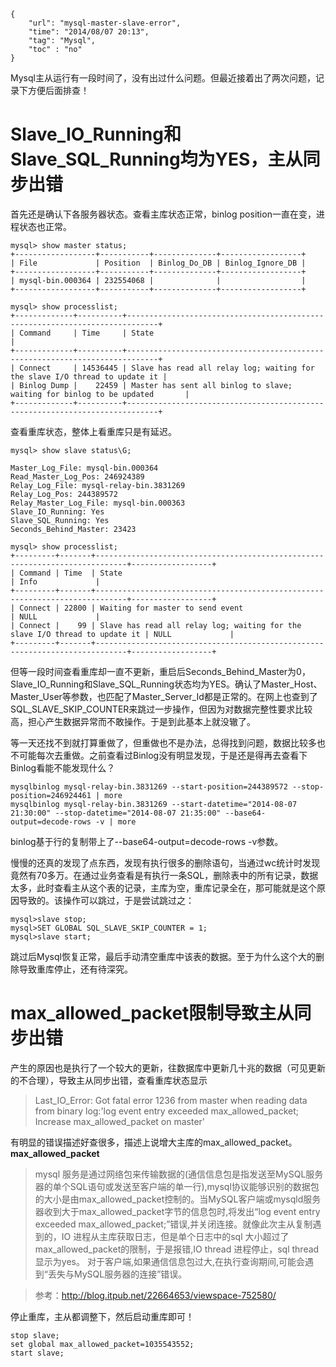 ```
{
    "url": "mysql-master-slave-error",
    "time": "2014/08/07 20:13",
    "tag": "Mysql",
    "toc" : "no"
}
```

Mysql主从运行有一段时间了，没有出过什么问题。但最近接着出了两次问题，记录下方便后面排查！

# Slave_IO_Running和Slave_SQL_Running均为YES，主从同步出错

首先还是确认下各服务器状态。查看主库状态正常，binlog position一直在变，进程状态也正常。
```
mysql> show master status;
+------------------+-----------+--------------+------------------+
| File             | Position  | Binlog_Do_DB | Binlog_Ignore_DB |
+------------------+-----------+--------------+------------------+
| mysql-bin.000364 | 232554068 |              |                  |
+------------------+-----------+--------------+------------------+
 
mysql> show processlist;
+-------------+----------+-----------------------------------------------------------------------------+
| Command     | Time     | State                                                                       |
+-------------+----------+-----------------------------------------------------------------------------+
| Connect     | 14536445 | Slave has read all relay log; waiting for the slave I/O thread to update it |
| Binlog Dump |    22459 | Master has sent all binlog to slave; waiting for binlog to be updated       |
+-------------+----------+-----------------------------------------------------------------------------+
```
查看重库状态，整体上看重库只是有延迟。
```
mysql> show slave status\G;
 
Master_Log_File: mysql-bin.000364
Read_Master_Log_Pos: 246924389
Relay_Log_File: mysql-relay-bin.3831269
Relay_Log_Pos: 244389572
Relay_Master_Log_File: mysql-bin.000363
Slave_IO_Running: Yes
Slave_SQL_Running: Yes
Seconds_Behind_Master: 23423
 
mysql> show processlist;
+---------+-------+-----------------------------------------------------------------------------+------------------+
| Command | Time  | State                                                                       | Info             |
+---------+-------+-----------------------------------------------------------------------------+------------------+
| Connect | 22800 | Waiting for master to send event                                            | NULL             |
| Connect |    99 | Slave has read all relay log; waiting for the slave I/O thread to update it | NULL             |
+---------+-------+-----------------------------------------------------------------------------+------------------+
```
但等一段时间查看重库却一直不更新，重启后Seconds_Behind_Master为0，Slave_IO_Running和Slave_SQL_Running状态均为YES。确认了Master_Host、Master_User等参数，也匹配了Master_Server_Id都是正常的。在网上也查到了SQL_SLAVE_SKIP_COUNTER来跳过一步操作，但因为对数据完整性要求比较高，担心产生数据异常而不敢操作。于是到此基本上就没辙了。

等一天还找不到就打算重做了，但重做也不是办法，总得找到问题，数据比较多也不可能每次去重做。之前查看过Binlog没有明显发现，于是还是得再去查看下Binlog看能不能发现什么？
```
mysqlbinlog mysql-relay-bin.3831269 --start-position=244389572 --stop-position=246924461 | more
mysqlbinlog mysql-relay-bin.3831269 --start-datetime="2014-08-07 21:30:00" --stop-datetime="2014-08-07 21:35:00" --base64-output=decode-rows -v | more
```
binlog基于行的复制带上了--base64-output=decode-rows -v参数。

慢慢的还真的发现了点东西，发现有执行很多的删除语句，当通过wc统计时发现竟然有70多万。在通过业务查看是有执行一条SQL，删除表中的所有记录，数据太多，此时查看主从这个表的记录，主库为空，重库记录全在，那可能就是这个原因导致的。该操作可以跳过，于是尝试跳过之：
```
mysql>slave stop;
mysql>SET GLOBAL SQL_SLAVE_SKIP_COUNTER = 1;
mysql>slave start;
```
跳过后Mysql恢复正常，最后手动清空重库中该表的数据。至于为什么这个大的删除导致重库停止，还有待深究。

# max_allowed_packet限制导致主从同步出错

产生的原因也是执行了一个较大的更新，往数据库中更新几十兆的数据（可见更新的不合理），导致主从同步出错，查看重库状态显示

> Last_IO_Error: Got fatal error 1236 from master when reading data from binary log:'log event entry exceeded max_allowed_packet; Increase max_allowed_packet on master' 

有明显的错误描述好查很多，描述上说增大主库的max_allowed_packet。**max_allowed_packet**

> mysql 服务是通过网络包来传输数据的(通信信息包是指发送至MySQL服务器的单个SQL语句或发送至客户端的单一行),mysql协议能够识别的数据包的大小是由max_allowed_packet控制的。当MySQL客户端或mysqld服务器收到大于max_allowed_packet字节的信息包时,将发出“log event entry exceeded max_allowed_packet;”错误,并关闭连接。就像此次主从复制遇到的，IO 进程从主库获取日志，但是单个日志中的sql 大小超过了max_allowed_packet的限制，于是报错,IO thread 进程停止，sql thread 显示为yes。 对于客户端,如果通信信息包过大,在执行查询期间,可能会遇到“丢失与MySQL服务器的连接”错误。

> 参考：http://blog.itpub.net/22664653/viewspace-752580/ 

停止重库，主从都调整下，然后启动重库即可！
```
stop slave;
set global max_allowed_packet=1035543552;
start slave;
```